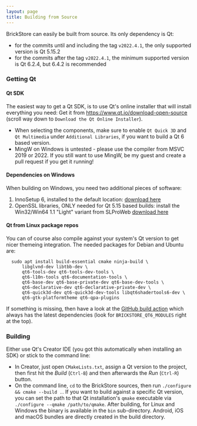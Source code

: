```yaml
---
layout: page
title: Building from Source
---
```

BrickStore can easily be built from source. Its only dependency is Qt:
 * for the commits until and including the tag `v2022.4.1`, the only supported version is Qt 5.15.2
 * for the commits after the tag `v2022.4.1`, the minimum supported version is Qt 6.2.4, but 6.4.2 is recommended

### Getting Qt
#### Qt SDK
The easiest way to get a Qt SDK, is to use Qt's online installer that will install everything you need: Get it from <https://www.qt.io/download-open-source> (scroll way down to `Download the Qt Online Installer`).

* When selecting the components, make sure to enable `Qt Quick 3D` and `Qt
  Multimedia` under `Additional Libraries`, if you want to build a Qt 6
  based version.
* MingW on Windows is untested - please use the compiler from MSVC 2019 or
  2022.  If you still want to use MingW, be my guest and create a pull
  request if you get it running!

#### Dependencies on Windows
When building on Windows, you need two additional pieces of software:
1) InnoSetup 6, installed to the default location: [download here](https://jrsoftware.org/isdl.php)
1) OpenSSL libraries, ONLY needed for Qt 5.15 based builds: install the Win32/Win64 1.1 "Light" variant from SLProWeb [download here](https://slproweb.com/products/Win32OpenSSL.html)

#### Qt from Linux package repos
You can of course also compile against your system's Qt version to get nicer themeing integration. 
The needed packages for Debian and Ubuntu are:

```
  sudo apt install build-essential cmake ninja-build \
      libglvnd-dev libtbb-dev \
      qt6-tools-dev qt6-tools-dev-tools \
      qt6-l10n-tools qt6-documentation-tools \
      qt6-base-dev qt6-base-private-dev qt6-base-dev-tools \
      qt6-declarative-dev qt6-declarative-private-dev \
      qt6-quick3d-dev qt6-quick3d-dev-tools libqt6shadertools6-dev \
      qt6-gtk-platformtheme qt6-qpa-plugins
```

If something is missing, then have a look at the [GitHub build action](https://github.com/rgriebl/brickstore/blob/main/.github/workflows/build_cmake.yml) which always has the latest dependencies (look for `BRICKSTORE_QT6_MODULES` right at the top).

### Building
Either use Qt's Creator IDE (you got this automatically when installing an SDK) or stick to the command line:
* In Creator, just open `CMakeLists.txt`, assign a Qt version to the project, then first hit the *Build* (`Ctrl-B`) and then afterwards the *Run* (`Ctrl-R`) button.  
* On the command line, `cd` to the BrickStore sources, then run `./configure && cmake --build .`. If you want to build against a specific Qt version, you can set the path to that Qt installation's `qmake` executable via `./configure --qmake /path/to/qmake`.
After building, for Linux and Windows the binary is available in the `bin` sub-directory. Android, iOS and macOS bundles are directly created in the build directory.
